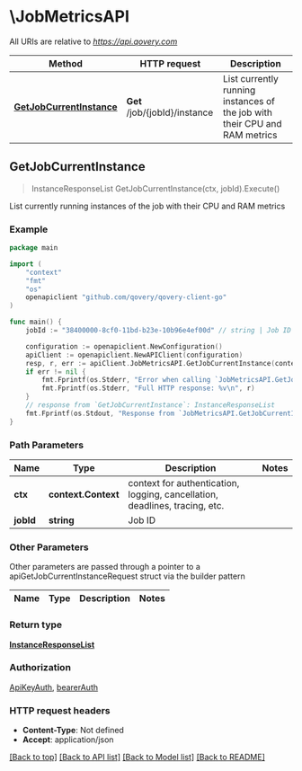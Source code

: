 # \JobMetricsAPI

All URIs are relative to *https://api.qovery.com*

Method | HTTP request | Description
------------- | ------------- | -------------
[**GetJobCurrentInstance**](JobMetricsAPI.md#GetJobCurrentInstance) | **Get** /job/{jobId}/instance | List currently running instances of the job with their CPU and RAM metrics



## GetJobCurrentInstance

> InstanceResponseList GetJobCurrentInstance(ctx, jobId).Execute()

List currently running instances of the job with their CPU and RAM metrics

### Example

```go
package main

import (
    "context"
    "fmt"
    "os"
    openapiclient "github.com/qovery/qovery-client-go"
)

func main() {
    jobId := "38400000-8cf0-11bd-b23e-10b96e4ef00d" // string | Job ID

    configuration := openapiclient.NewConfiguration()
    apiClient := openapiclient.NewAPIClient(configuration)
    resp, r, err := apiClient.JobMetricsAPI.GetJobCurrentInstance(context.Background(), jobId).Execute()
    if err != nil {
        fmt.Fprintf(os.Stderr, "Error when calling `JobMetricsAPI.GetJobCurrentInstance``: %v\n", err)
        fmt.Fprintf(os.Stderr, "Full HTTP response: %v\n", r)
    }
    // response from `GetJobCurrentInstance`: InstanceResponseList
    fmt.Fprintf(os.Stdout, "Response from `JobMetricsAPI.GetJobCurrentInstance`: %v\n", resp)
}
```

### Path Parameters


Name | Type | Description  | Notes
------------- | ------------- | ------------- | -------------
**ctx** | **context.Context** | context for authentication, logging, cancellation, deadlines, tracing, etc.
**jobId** | **string** | Job ID | 

### Other Parameters

Other parameters are passed through a pointer to a apiGetJobCurrentInstanceRequest struct via the builder pattern


Name | Type | Description  | Notes
------------- | ------------- | ------------- | -------------


### Return type

[**InstanceResponseList**](InstanceResponseList.md)

### Authorization

[ApiKeyAuth](../README.md#ApiKeyAuth), [bearerAuth](../README.md#bearerAuth)

### HTTP request headers

- **Content-Type**: Not defined
- **Accept**: application/json

[[Back to top]](#) [[Back to API list]](../README.md#documentation-for-api-endpoints)
[[Back to Model list]](../README.md#documentation-for-models)
[[Back to README]](../README.md)

